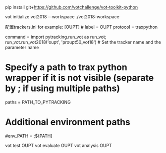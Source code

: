 pip install git+https://github.com/votchallenge/vot-toolkit-python

vot initialize vot2018 --workspace ./vot2018-workspace

配置trackers.ini
for example: 
[OUPT]  # <tracker-name>
label = OUPT
protocol = traxpython

command = import pytracking.run_vot as run_vot; run_vot.run_vot2018('oupt', 'proupt50_vot18')  # Set the tracker name and the parameter name

# Specify a path to trax python wrapper if it is not visible (separate by ; if using multiple paths)
paths = PATH_TO_PYTRACKING

# Additional environment paths
#env_PATH = <additional-env-paths>;${PATH}

vot test OUPT
vot evaluate OUPT
vot analysis OUPT
